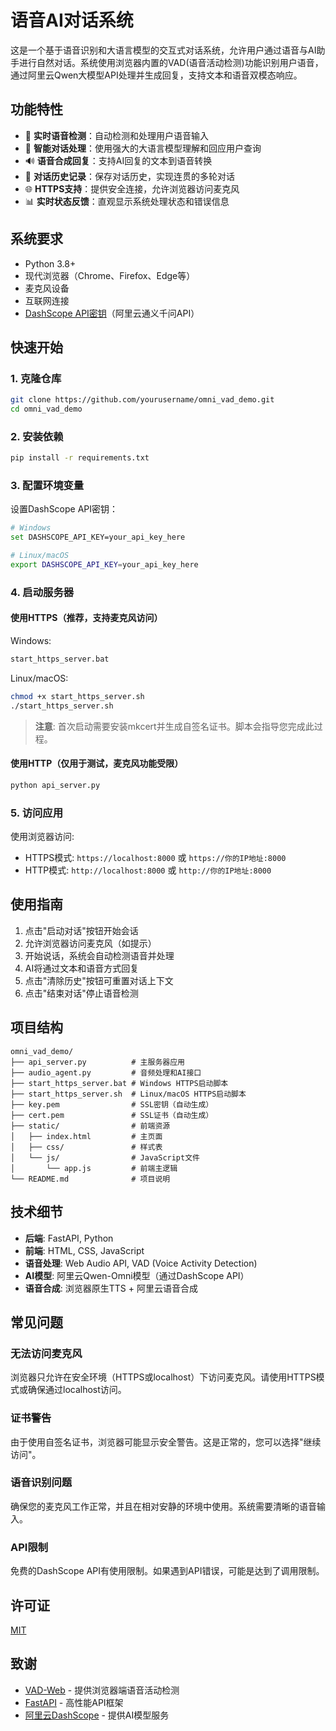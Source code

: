 # 语音AI对话系统

这是一个基于语音识别和大语言模型的交互式对话系统，允许用户通过语音与AI助手进行自然对话。系统使用浏览器内置的VAD(语音活动检测)功能识别用户语音，通过阿里云Qwen大模型API处理并生成回复，支持文本和语音双模态响应。

## 功能特性

- 🎤 **实时语音检测**：自动检测和处理用户语音输入
- 🧠 **智能对话处理**：使用强大的大语言模型理解和回应用户查询
- 🔊 **语音合成回复**：支持AI回复的文本到语音转换
- 📝 **对话历史记录**：保存对话历史，实现连贯的多轮对话
- 🌐 **HTTPS支持**：提供安全连接，允许浏览器访问麦克风
- 📊 **实时状态反馈**：直观显示系统处理状态和错误信息

## 系统要求

- Python 3.8+
- 现代浏览器（Chrome、Firefox、Edge等）
- 麦克风设备
- 互联网连接
- [DashScope API密钥](https://dashscope.aliyun.com/)（阿里云通义千问API）

## 快速开始

### 1. 克隆仓库

```bash
git clone https://github.com/yourusername/omni_vad_demo.git
cd omni_vad_demo
```

### 2. 安装依赖

```bash
pip install -r requirements.txt
```

### 3. 配置环境变量

设置DashScope API密钥：

```bash
# Windows
set DASHSCOPE_API_KEY=your_api_key_here

# Linux/macOS
export DASHSCOPE_API_KEY=your_api_key_here
```

### 4. 启动服务器

#### 使用HTTPS（推荐，支持麦克风访问）

Windows:
```bash
start_https_server.bat
```

Linux/macOS:
```bash
chmod +x start_https_server.sh
./start_https_server.sh
```

> **注意**: 首次启动需要安装mkcert并生成自签名证书。脚本会指导您完成此过程。

#### 使用HTTP（仅用于测试，麦克风功能受限）

```bash
python api_server.py
```

### 5. 访问应用

使用浏览器访问:
- HTTPS模式: `https://localhost:8000` 或 `https://你的IP地址:8000`
- HTTP模式: `http://localhost:8000` 或 `http://你的IP地址:8000`

## 使用指南

1. 点击"启动对话"按钮开始会话
2. 允许浏览器访问麦克风（如提示）
3. 开始说话，系统会自动检测语音并处理
4. AI将通过文本和语音方式回复
5. 点击"清除历史"按钮可重置对话上下文
6. 点击"结束对话"停止语音检测

## 项目结构

```
omni_vad_demo/
├── api_server.py          # 主服务器应用
├── audio_agent.py         # 音频处理和AI接口
├── start_https_server.bat # Windows HTTPS启动脚本
├── start_https_server.sh  # Linux/macOS HTTPS启动脚本
├── key.pem                # SSL密钥（自动生成）
├── cert.pem               # SSL证书（自动生成）
├── static/                # 前端资源
│   ├── index.html         # 主页面
│   ├── css/               # 样式表
│   └── js/                # JavaScript文件
│       └── app.js         # 前端主逻辑
└── README.md              # 项目说明
```

## 技术细节

- **后端**: FastAPI, Python
- **前端**: HTML, CSS, JavaScript
- **语音处理**: Web Audio API, VAD (Voice Activity Detection)
- **AI模型**: 阿里云Qwen-Omni模型（通过DashScope API）
- **语音合成**: 浏览器原生TTS + 阿里云语音合成

## 常见问题

### 无法访问麦克风

浏览器只允许在安全环境（HTTPS或localhost）下访问麦克风。请使用HTTPS模式或确保通过localhost访问。

### 证书警告

由于使用自签名证书，浏览器可能显示安全警告。这是正常的，您可以选择"继续访问"。

### 语音识别问题

确保您的麦克风工作正常，并且在相对安静的环境中使用。系统需要清晰的语音输入。

### API限制

免费的DashScope API有使用限制。如果遇到API错误，可能是达到了调用限制。

## 许可证

[MIT](LICENSE)

## 致谢

- [VAD-Web](https://github.com/ricky0123/vad-web) - 提供浏览器端语音活动检测
- [FastAPI](https://fastapi.tiangolo.com/) - 高性能API框架
- [阿里云DashScope](https://dashscope.aliyun.com/) - 提供AI模型服务

